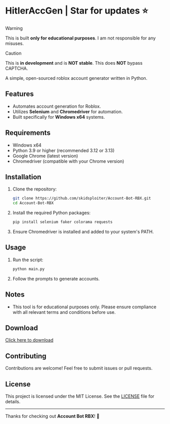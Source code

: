 # HitlerAccGen | Star for updates ⭐

> [!WARNING]
> This is built **only for educational purposes**. I am not responsible for any misuses.

> [!CAUTION]
> This is **in development** and is **NOT stable**. This does **NOT** bypass CAPTCHA.

A simple, open-sourced roblox account generator written in Python.

## Features
- Automates account generation for Roblox.
- Utilizes **Selenium** and **Chromedriver** for automation.
- Built specifically for **Windows x64** systems.

## Requirements
- Windows x64
- Python 3.9 or higher (recommended 3.12 or 3.13)
- Google Chrome (latest version)
- Chromedriver (compatible with your Chrome version)

## Installation
1. Clone the repository:
   ```bash
   git clone https://github.com/skidsploiter/Account-Bot-RBX.git
   cd Account-Bot-RBX
   ```
2. Install the required Python packages:
   ```bash
   pip install selenium faker colorama requests
   ```
3. Ensure Chromedriver is installed and added to your system's PATH.

## Usage
1. Run the script:
   ```bash
   python main.py
   ```
2. Follow the prompts to generate accounts.

## Notes
- This tool is for educational purposes only. Please ensure compliance with all relevant terms and conditions before use.

## Download
[Click here to download](https://github.com/skidsploiter/Account-Bot-RBX)

## Contributing
Contributions are welcome! Feel free to submit issues or pull requests.

## License
This project is licensed under the MIT License. See the [LICENSE](LICENSE) file for details.

---

Thanks for checking out **Account Bot RBX**! 🚀
